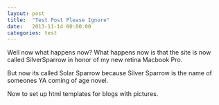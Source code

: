 ```yaml
---
layout: post
title:  "Test Post Please Ignore"
date:   2013-11-14 00:00:00
categories: test 
---
```


Well now what happens now?
What happens now is that the site is now called SilverSparrow in honor of my new retina Macbook Pro.

But now its called Solar Sparrow because Silver Sparrow is the name of someones YA coming of age novel.

Now to set up html templates for blogs with pictures.

